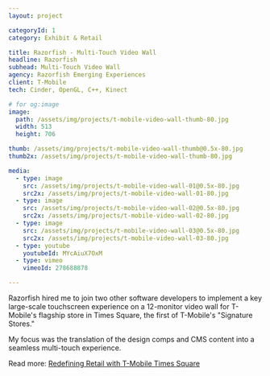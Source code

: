 ```yaml
---
layout: project

categoryId: 1
category: Exhibit & Retail

title: Razorfish - Multi-Touch Video Wall
headline: Razorfish
subhead: Multi-Touch Video Wall
agency: Razorfish Emerging Experiences
client: T-Mobile
tech: Cinder, OpenGL, C++, Kinect

# for og:image
image:
  path: /assets/img/projects/t-mobile-video-wall-thumb-80.jpg
  width: 513
  height: 706

thumb: /assets/img/projects/t-mobile-video-wall-thumb@0.5x-80.jpg
thumb2x: /assets/img/projects/t-mobile-video-wall-thumb-80.jpg

media:
  - type: image
    src: /assets/img/projects/t-mobile-video-wall-01@0.5x-80.jpg
    src2x: /assets/img/projects/t-mobile-video-wall-01-80.jpg
  - type: image
    src: /assets/img/projects/t-mobile-video-wall-02@0.5x-80.jpg
    src2x: /assets/img/projects/t-mobile-video-wall-02-80.jpg
  - type: image
    src: /assets/img/projects/t-mobile-video-wall-03@0.5x-80.jpg
    src2x: /assets/img/projects/t-mobile-video-wall-03-80.jpg
  - type: youtube
    youtubeId: MYcAiuX7OxM
  - type: vimeo
    vimeoId: 278688878

---
```


Razorfish hired me to join two other software developers to implement a key large-scale touchscreen experience on a 12-monitor video wall for T-Mobile's flagship store in Times Square, the first of T-Mobile's "Signature Stores."

My focus was the translation of the design comps and CMS content into a seamless multi-touch experience.

Read more: [Redefining Retail with T-Mobile Times Square](https://www.digitalsignageconnection.com/redefining-retail-t-mobile-times-square#prettyPhoto)
